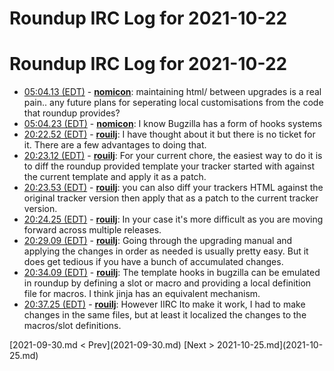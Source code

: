 # Roundup IRC Log for 2021-10-22 #
# Roundup IRC Log for 2021-10-22
* <a href="#05:04.13" id="05:04.13">05:04.13 (EDT)</a> - __[nomicon](https://github.com/nomicon)__: maintaining html/ between upgrades is a real pain.. any future plans for seperating local customisations from the code that roundup provides?
* <a href="#05:04.23" id="05:04.23">05:04.23 (EDT)</a> - __[nomicon](https://github.com/nomicon)__: I know Bugzilla has a form of hooks systems
* <a href="#20:22.52" id="20:22.52">20:22.52 (EDT)</a> - __[rouilj](https://github.com/rouilj)__: I have thought about it but there is no ticket for it. There are a few advantages to doing that.
* <a href="#20:23.12" id="20:23.12">20:23.12 (EDT)</a> - __[rouilj](https://github.com/rouilj)__: For your current chore, the easiest way to do it is to diff the roundup provided template your tracker started with against the current template and apply it as a patch.
* <a href="#20:23.53" id="20:23.53">20:23.53 (EDT)</a> - __[rouilj](https://github.com/rouilj)__: you can also diff your trackers HTML against the original tracker version then apply that as a patch to the current tracker version.
* <a href="#20:24.25" id="20:24.25">20:24.25 (EDT)</a> - __[rouilj](https://github.com/rouilj)__: In your case it's more difficult as you are moving forward across multiple releases.
* <a href="#20:29.09" id="20:29.09">20:29.09 (EDT)</a> - __[rouilj](https://github.com/rouilj)__: Going through the upgrading manual and applying the changes in order as needed is usually pretty easy. But it does get tedious if you have a bunch of accumulated changes.
* <a href="#20:34.09" id="20:34.09">20:34.09 (EDT)</a> - __[rouilj](https://github.com/rouilj)__: The template hooks in bugzilla can be emulated in roundup by defining a slot or macro and providing a local definition file for macros. I think jinja has an equivalent mechanism.
* <a href="#20:37.25" id="20:37.25">20:37.25 (EDT)</a> - __[rouilj](https://github.com/rouilj)__: However IIRC Ito make it work, I had to make changes in the same files, but at least it localized the changes to the macros/slot definitions.

<div class="inpage-footer">
[2021-09-30.md < Prev](2021-09-30.md)
[Next > 2021-10-25.md](2021-10-25.md)
</div>
